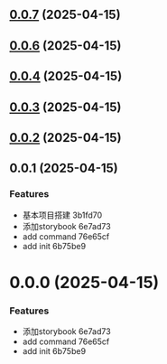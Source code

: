 ## [0.0.7](https://gitee.com/sykj-ui/home/compare/v0.0.6...v0.0.7) (2025-04-15)



## [0.0.6](https://gitee.com/sykj-ui/home/compare/v0.0.4...v0.0.6) (2025-04-15)



## [0.0.4](https://gitee.com/sykj-ui/home/compare/v0.0.3...v0.0.4) (2025-04-15)



## [0.0.3](https://gitee.com/sykj-ui/home/compare/v0.0.2...v0.0.3) (2025-04-15)



## [0.0.2](https://gitee.com/sykj-ui/home/compare/v0.0.1...v0.0.2) (2025-04-15)



## 0.0.1 (2025-04-15)


### Features

* 基本项目搭建 3b1fd70
* 添加storybook 6e7ad73
* add command 76e65cf
* add init 6b75be9



# 0.0.0 (2025-04-15)


### Features

* 添加storybook 6e7ad73
* add command 76e65cf
* add init 6b75be9



